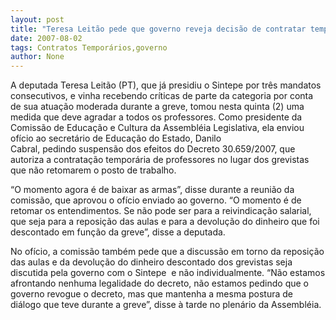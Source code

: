 ```yaml
---
layout: post
title: "Teresa Leitão pede que governo reveja decisão de contratar temporários"
date: 2007-08-02
tags: Contratos Temporários,governo
author: None
---
```

A deputada Teresa Leit&atilde;o (PT), que j&aacute; presidiu o Sintepe por tr&ecirc;s mandatos consecutivos, e vinha recebendo cr&iacute;ticas de parte da categoria&nbsp;por conta de sua atua&ccedil;&atilde;o moderada durante a&nbsp;greve, tomou nesta quinta (2) uma medida que deve agradar a todos os professores.
Como presidente da Comiss&atilde;o de Educa&ccedil;&atilde;o e Cultura da Assembl&eacute;ia Legislativa, ela enviou of&iacute;cio ao secret&aacute;rio de Educa&ccedil;&atilde;o do Estado, Danilo Cabral,&nbsp;pedindo&nbsp;suspens&atilde;o dos efeitos do Decreto 30.659/2007, que autoriza a contrata&ccedil;&atilde;o tempor&aacute;ria de professores no lugar dos grevistas que n&atilde;o retomarem o posto de trabalho. 

&ldquo;O momento agora &eacute; de baixar as armas&rdquo;, disse durante a reuni&atilde;o da comiss&atilde;o, que aprovou o of&iacute;cio enviado ao governo. &ldquo;O momento &eacute; de retomar os entendimentos. Se n&atilde;o pode ser para a reivindica&ccedil;&atilde;o salarial, que seja para a reposi&ccedil;&atilde;o das aulas e para a devolu&ccedil;&atilde;o do dinheiro que foi descontado em fun&ccedil;&atilde;o da greve&rdquo;, disse a deputada. 

No of&iacute;cio, a comiss&atilde;o tamb&eacute;m pede que a discuss&atilde;o em torno da reposi&ccedil;&atilde;o das aulas e da devolu&ccedil;&atilde;o do dinheiro descontado dos grevistas seja discutida pela governo&nbsp;com o Sintepe&nbsp; e n&atilde;o individualmente. 
&ldquo;N&atilde;o estamos afrontando nenhuma legalidade do decreto, n&atilde;o estamos pedindo que o governo revogue o decreto, mas que mantenha a mesma postura de di&aacute;logo que teve durante a greve&rdquo;, disse &agrave; tarde no plen&aacute;rio da Assembl&eacute;ia. 